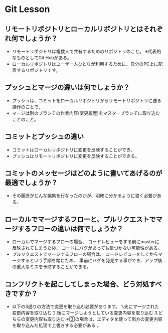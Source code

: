 # Git Lesson
## リモートリポジトリとローカルリポジトリとはそれぞれ何でしょうか？
* リモートリポジトリは複数人で共有するためのリポジトリのこと。
※代表的なものとしてGit Hubがある。
* ローカルリポジトリはユーザ一人ひとりが利用するために、自分のPC上に配置するリポジトリです。
## プッシュとマージの違いは何でしょうか？
* プッシュは、コミットをローカルリポジトリからリモートリポジトリに送る操作のことで、
* マージは別のブランチの作業内容(変更履歴)をマスターブランチに取り込むことのこと。
## コミットとプッシュの違い
* コミットはローカルリポジトリに変更を反映することができ、
* プッシュはリモートリポジトリに変更を反映することができる。
## コミットのメッセージはどのように書いてあげるのが最適でしょうか？
* その履歴がどんな編集を行なったのかが、明確に分かるように書く必要がある。
## ローカルでマージするフローと、プルリクエストでマージするフローの違いは何でしょうか？
* ローカルでマージするフローの場合、
コードレビューをする前にmasterに反映されてしまうため、
コードにバグがあっても気づかない可能性がある。
* プルリクエストでマージするフローの場合は、
コードレビューをしてからマージするという手順を踏むため、
事前にバグを発見する事ができ、アップ後の重大なミスを予防することができる。
## コンフリクトを起こしてしまった場合、どう対処すべきですか？
* 以下の3通りの方法で変更を取り込む必要があります。
  1.先にマージされた変更内容を取り込む
  2.後にマージしようとしている変更内容を取り込む
  3.どちらの変更内容も取り込む
    ※③の場合は、エディタを使って両方の変更内容を取り込んだ処理で上書きする必要がある    。